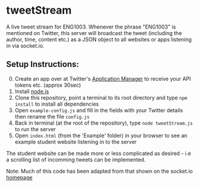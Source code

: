 tweetStream
===========
A live tweet stream for ENG1003. Whenever the phrase "ENG1003" is mentioned on Twitter, this server will broadcast the tweet (including the author, time, content etc.) as a JSON object to all websites or apps listening in via socket.io.


Setup Instructions:
-------------------
0. Create an app over at Twitter's [Application Manager](https://apps.twitter.com/) to receive your API tokens etc. (approx 30sec)
1. Install [node.js](https://www.nodejs.org)
2. Clone this repository, point a terminal to its root directory and type `npm install` to install all dependencies
3. Open `example-config.js` and fill in the fields with your Twitter details then rename the file `config.js`
3. Back in terminal (at the root of the repository), type `node tweetStream.js` to run the server
4. Open `index.html` (from the 'Example' folder) in your browser to see an example student website listening in to the server

The student website can be made more or less complicated as desired - i.e a scrolling list of incomming tweets can be implemented.

Note: Much of this code has been adapted from that shown on the socket.io [homepage](http://socket.io/)
